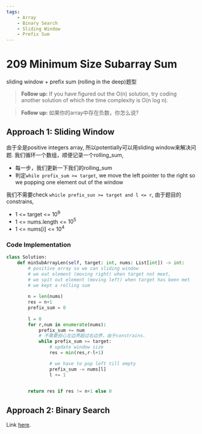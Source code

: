 ```yaml
---
tags:
    - Array
    - Binary Search
    - Sliding Window
    - Prefix Sum
---
```


# 209 Minimum Size Subarray Sum

sliding window + prefix sum (rolling in the deep)题型

> **Follow up:** If you have figured out the O(n) solution, try coding another solution of which the time complexity is O(n log n).

> **Follow up:** 如果你的array中存在负数，你怎么说?

## Approach 1: Sliding Window

由于全是positive integers array, 所以potentially可以用sliding window来解决问题. 我们循环一个数组，顺便记录一个rolling_sum, 

- 每一步，我们更新一下我们的rolling_sum
- 判定`while prefix_sum >= target`, we move the left pointer to the right so we popping one element out of the window

我们不需要check `whicle prefix_sun >= target and l <= r`, 由于题目的constrains, 

- 1 <= target <= $10^9$
- 1 <= nums.length <= $10^5$
- 1 <= nums[i] <= $10^4$


### Code Implementation
```python
class Solution:
    def minSubArrayLen(self, target: int, nums: List[int]) -> int:
        # positive array so we can sliding window
        # we eat element (moving right) when target not meet,
        # we spit out element (moving left) when target has been met
        # we kept a rolling sum
        
        n = len(nums)
        res = n+1
        prefix_sum = 0
        
        l = 0
        for r,num in enumerate(nums):
            prefix_sum += num
            # 不需要担心左边界超过右边界，由于constrains.
            while prefix_sum >= target:
                # update window size
                res = min(res,r-l+1)

                # we have to pop left till empty
                prefix_sum -= nums[l]
                l += 1
        

        return res if res != n+1 else 0
```

## Approach 2: Binary Search

Link [here](https://leetcode.com/problems/minimum-size-subarray-sum/solutions/3729040/o-n-and-o-n-log-n-solution-in-python).


